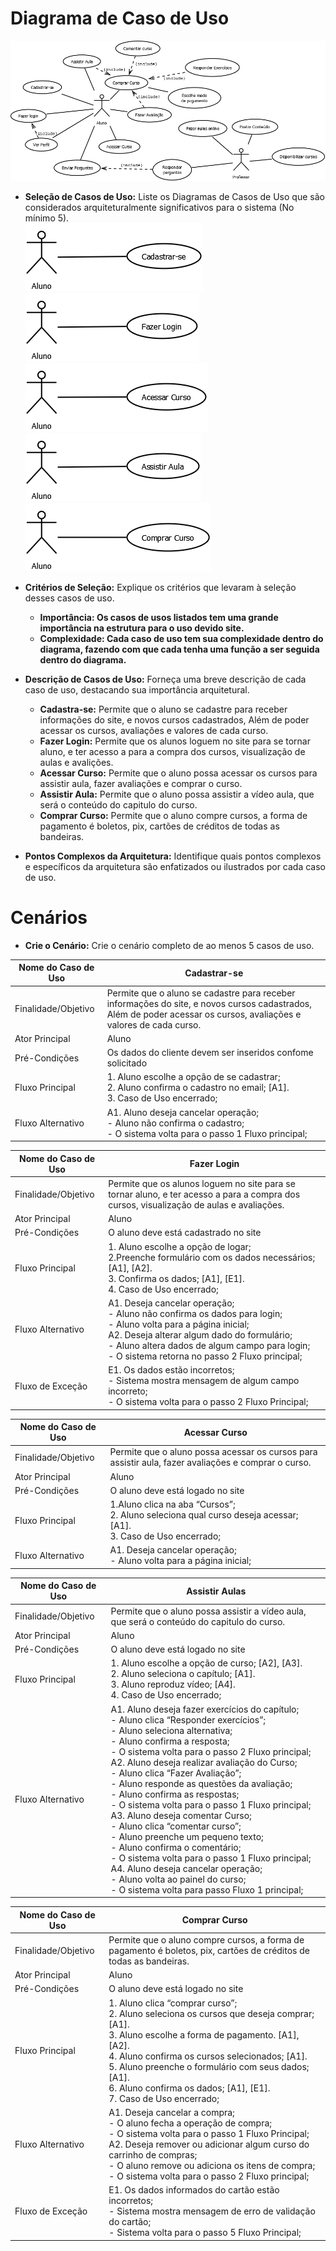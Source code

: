 # Diagrama de Caso de Uso
![Caso de Uso - principal](./img/diagramacasodeuso.png)

- **Seleção de Casos de Uso:** Liste os Diagramas de Casos de Uso que são considerados arquiteturalmente significativos para o sistema (No mínimo 5).  
![Caso de Uso - Cadastrar-se](./img/Cadastrar-se.png)
![Caso de Uso - Fazer Login](./img/FazerLogin.png)
![Caso de Uso - Acessar Curso](./img/acessarCurso.png)
![Caso de Uso - Assistir Aula](./img/AssistirAula.png)
![Caso de Uso - Comprar Curso](./img/ComprarCurso.png)
- **Critérios de Seleção:** Explique os critérios que levaram à seleção desses casos de uso.
	- **Importância: Os casos de usos listados tem uma grande importância na estrutura para o uso devido site.**
	- **Complexidade: Cada caso de uso tem sua complexidade dentro do diagrama, fazendo com que cada tenha uma função a ser seguida dentro do diagrama.**

- **Descrição de Casos de Uso:** Forneça uma breve descrição de cada caso de uso, destacando sua importância arquitetural.
	- **Cadastra-se:** Permite que o aluno se cadastre para receber informações do site, e novos cursos cadastrados, Além de poder acessar os cursos, avaliações e  valores de cada curso.<br>
	- **Fazer Login:** Permite que os alunos loguem no site para se tornar aluno, e ter acesso a para a compra dos cursos, visualização de aulas e avalições. <br>
	- **Acessar Curso:** Permite que o aluno possa acessar os cursos para assistir aula, fazer avaliações e comprar o curso.<br>
	- **Assistir Aula:** Permite que o aluno possa assistir a vídeo aula, que será o conteúdo do capitulo do curso.<br>
	- **Comprar Curso:** Permite que o aluno compre cursos, a forma de pagamento é boletos, pix, cartões de créditos de todas as bandeiras.<br>

- **Pontos Complexos da Arquitetura:** Identifique quais pontos complexos e específicos da arquitetura são enfatizados ou ilustrados por cada caso de uso.

# Cenários
- **Crie o Cenário:** Crie o cenário completo de ao menos 5 casos de uso.

|Nome do Caso de Uso | Cadastrar-se |
| -------------------| ------------------ |
|Finalidade/Objetivo |Permite que o aluno se cadastre para receber informações do site, e novos cursos cadastrados, Além de poder acessar os cursos, avaliações e  valores de cada curso.|
|Ator Principal    |    Aluno     |
|Pré-Condições     |   Os dados do cliente devem ser inseridos confome solicitado  |
|Fluxo Principal   | 1. Aluno escolhe a opção de se cadastrar;<br>2. Aluno confirma o cadastro no email; [A1].<br>3. Caso de Uso encerrado;|
|Fluxo Alternativo | A1. Aluno deseja cancelar operação;<br> - Aluno não confirma o cadastro;<br> - O sistema volta para o passo 1 Fluxo principal;|


|Nome do Caso de Uso | Fazer Login |
| -------------------| ------------------ |
|Finalidade/Objetivo |Permite que os alunos loguem no site para se tornar aluno, e ter acesso a para a compra dos cursos, visualização de aulas e avaliações.|
|Ator Principal    |    Aluno     |
|Pré-Condições     |   O aluno deve está cadastrado no site  |
|Fluxo Principal   | 1. Aluno escolhe a opção de logar;<br>2.Preenche formulário com os dados necessários; [A1], [A2].<br>3. Confirma os dados; [A1], [E1].<br>4. Caso de Uso encerrado;|
|Fluxo Alternativo | A1. Deseja cancelar operação;<br> - Aluno não confirma os dados para login;<br> - Aluno volta para a página inicial;<br> A2. Deseja alterar algum dado do formulário;<br> - Aluno altera dados de algum campo para login;<br> - O sistema retorna no passo 2 Fluxo principal; |
|Fluxo de Exceção | E1. Os dados estão incorretos;<br> - Sistema mostra mensagem de algum campo incorreto;<br> - O sistema volta para o passo 2 Fluxo Principal;|

|Nome do Caso de Uso | Acessar Curso |
| -------------------| ------------------ |
|Finalidade/Objetivo |Permite que o aluno possa acessar os cursos para assistir aula, fazer avaliações e comprar o curso.|
|Ator Principal    |    Aluno     |
|Pré-Condições     |   O aluno deve está logado no site  |
|Fluxo Principal   | 1.Aluno clica na aba “Cursos”; <br> 2. Aluno seleciona qual curso deseja acessar; [A1].<br> 3. Caso de Uso encerrado;|
|Fluxo Alternativo | A1. Deseja cancelar operação;<br>- Aluno volta para a página inicial; |

|Nome do Caso de Uso | Assistir Aulas |
| -------------------| ------------------ |
|Finalidade/Objetivo |Permite que o aluno possa assistir a vídeo aula, que será o conteúdo do capitulo do curso.|
|Ator Principal    |    Aluno     |
|Pré-Condições     |   O aluno deve está logado no site  |
|Fluxo Principal   |1. Aluno escolhe a opção de curso; [A2], [A3].<br> 2. Aluno seleciona o capítulo; [A1].<br>3. Aluno reproduz vídeo; [A4].<br>4. Caso de Uso encerrado;|
|Fluxo Alternativo | A1. Aluno deseja fazer exercícios do capítulo;<br>- Aluno clica “Responder exercícios”;<br> - Aluno seleciona alternativa;<br> - Aluno confirma a resposta;<br> - O sistema volta para o passo 2 Fluxo principal;<br>A2. Aluno deseja realizar avaliação do Curso;<br> - Aluno clica “Fazer Avaliação”;<br> - Aluno responde as questões da avaliação;<br>- Aluno confirma as respostas;<br> - O sistema volta para o passo 1 Fluxo principal; <br>A3. Aluno deseja comentar Curso;<br>- Aluno clica “comentar curso”;<br>- Aluno preenche um pequeno texto;<br>- Aluno confirma o comentário;<br>- O sistema volta para o passo 1 Fluxo principal;<br>A4. Aluno deseja cancelar operação;<br>- Aluno volta ao painel do curso;<br>- O sistema volta para passo Fluxo 1 principal; |

|Nome do Caso de Uso | Comprar Curso |
| -------------------| ------------------ |
|Finalidade/Objetivo |Permite que o aluno compre cursos, a forma de pagamento é boletos, pix, cartões de créditos de todas as bandeiras.|
|Ator Principal    |    Aluno     |
|Pré-Condições     |   O aluno deve está logado no site  |
|Fluxo Principal   | 1. Aluno clica “comprar curso”;<br>2. Aluno seleciona os cursos que deseja comprar;[A1].<br>3. Aluno escolhe a forma de pagamento. [A1], [A2].<br>4. Aluno confirma os cursos selecionados; [A1].<br>5. Aluno preenche o formulário com seus dados; [A1].<br>6. Aluno confirma os dados; [A1], [E1].<br>7. Caso de Uso encerrado;|
|Fluxo Alternativo | A1. Deseja cancelar a compra;<br> - O aluno fecha a operação de compra;<br> - O sistema volta para o passo 1 Fluxo Principal;<br>A2. Deseja remover ou adicionar algum curso do carrinho de compras;<br> - O aluno remove ou adiciona os itens de compra;<br>- O sistema volta para o passo 2 Fluxo principal;|
|Fluxo de Exceção | E1. Os dados informados do cartão estão incorretos;<br>- Sistema mostra mensagem de erro de validação do cartão;<br> - Sistema volta para o passo 5 Fluxo Principal;|
